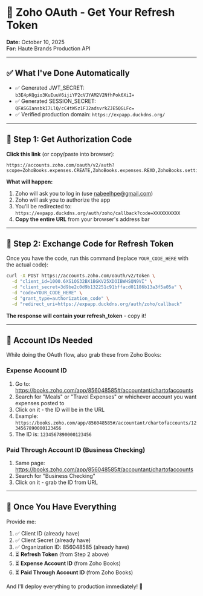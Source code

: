 # 🔐 Zoho OAuth - Get Your Refresh Token

**Date:** October 10, 2025  
**For:** Haute Brands Production API

---

## ✅ What I've Done Automatically

- ✅ Generated JWT_SECRET: `b3E4pKQgio3KuEuuV6ijiYP2cVJYAM2V2NfhPok6XiI=`
- ✅ Generated SESSION_SECRET: `QFASGIansbkI7LlQ/cC4tWSz1FJ2adsvrkZJE5QGLFc=`
- ✅ Verified production domain: `https://expapp.duckdns.org/`

---

## 🎯 Step 1: Get Authorization Code

**Click this link** (or copy/paste into browser):

```
https://accounts.zoho.com/oauth/v2/auth?scope=ZohoBooks.expenses.CREATE,ZohoBooks.expenses.READ,ZohoBooks.settings.READ,ZohoBooks.accountants.READ&client_id=1000.6XS1OS32BX1BGKV25XDOIBWHSQN9VI&response_type=code&redirect_uri=https://expapp.duckdns.org/auth/zoho/callback&access_type=offline&prompt=consent
```

**What will happen:**
1. Zoho will ask you to log in (use nabeelhpe@gmail.com)
2. Zoho will ask you to authorize the app
3. You'll be redirected to: `https://expapp.duckdns.org/auth/zoho/callback?code=XXXXXXXXXX`
4. **Copy the entire URL** from your browser's address bar

---

## 🎯 Step 2: Exchange Code for Refresh Token

Once you have the code, run this command (replace `YOUR_CODE_HERE` with the actual code):

```bash
curl -X POST https://accounts.zoho.com/oauth/v2/token \
  -d "client_id=1000.6XS1OS32BX1BGKV25XDOIBWHSQN9VI" \
  -d "client_secret=3d9be2c0d9b132251c91bffacd01186b13a3f5a05a" \
  -d "code=YOUR_CODE_HERE" \
  -d "grant_type=authorization_code" \
  -d "redirect_uri=https://expapp.duckdns.org/auth/zoho/callback"
```

**The response will contain your refresh_token** - copy it!

---

## 📝 Account IDs Needed

While doing the OAuth flow, also grab these from Zoho Books:

### Expense Account ID
1. Go to: https://books.zoho.com/app/856048585#/accountant/chartofaccounts
2. Search for "Meals" or "Travel Expenses" or whichever account you want expenses posted to
3. Click on it - the ID will be in the URL
4. Example: `https://books.zoho.com/app/856048585#/accountant/chartofaccounts/1234567890000123456`
5. The ID is: `1234567890000123456`

### Paid Through Account ID (Business Checking)
1. Same page: https://books.zoho.com/app/856048585#/accountant/chartofaccounts
2. Search for "Business Checking"
3. Click on it - grab the ID from URL

---

## 🚀 Once You Have Everything

Provide me:
1. ✅ Client ID (already have)
2. ✅ Client Secret (already have)
3. ✅ Organization ID: 856048585 (already have)
4. ⏳ **Refresh Token** (from Step 2 above)
5. ⏳ **Expense Account ID** (from Zoho Books)
6. ⏳ **Paid Through Account ID** (from Zoho Books)

And I'll deploy everything to production immediately! 🎉


